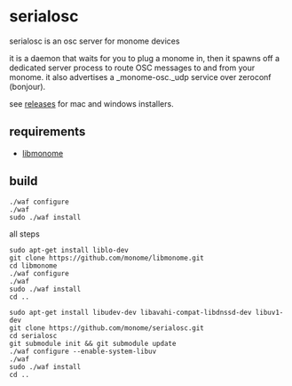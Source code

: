 # serialosc

serialosc is an osc server for monome devices

it is a daemon that waits for you to plug a monome in, then it spawns off a dedicated server process to route OSC messages to and from your monome.  it also advertises a _monome-osc._udp service over zeroconf (bonjour).  

see [releases](https://github.com/monome/serialosc/releases) for mac and windows installers.

## requirements

- [libmonome](https://github.com/monome/libmonome)

## build


```
./waf configure
./waf
sudo ./waf install
```

all steps
```
sudo apt-get install liblo-dev
git clone https://github.com/monome/libmonome.git
cd libmonome
./waf configure
./waf
sudo ./waf install
cd ..

sudo apt-get install libudev-dev libavahi-compat-libdnssd-dev libuv1-dev
git clone https://github.com/monome/serialosc.git
cd serialosc
git submodule init && git submodule update
./waf configure --enable-system-libuv
./waf
sudo ./waf install
cd ..
```
